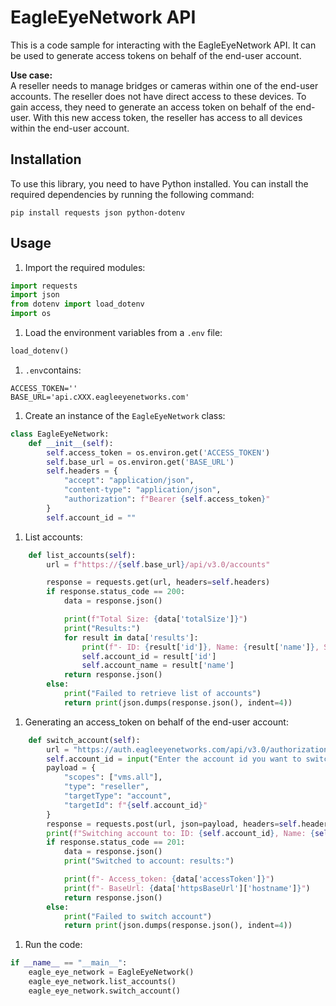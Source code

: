 # EagleEyeNetwork API

This is a code sample for interacting with the EagleEyeNetwork API. It can be used to generate access tokens on behalf of the end-user account.

**Use case:**  
A reseller needs to manage bridges or cameras within one of the end-user accounts. The reseller does not have direct access to these devices. To gain access, they need to generate an access token on behalf of the end-user. With this new access token, the reseller has access to all devices within the end-user account.
  
## Installation

To use this library, you need to have Python installed. You can install the required dependencies by running the following command:

```shell
pip install requests json python-dotenv
```

## Usage

1. Import the required modules:

```python
import requests
import json
from dotenv import load_dotenv
import os
```

1. Load the environment variables from a `.env` file:

```python
load_dotenv()
```

1. `.env`contains:

```shell
ACCESS_TOKEN=''
BASE_URL='api.cXXX.eagleeyenetworks.com'
```

1. Create an instance of the `EagleEyeNetwork` class:

```python
class EagleEyeNetwork:
    def __init__(self):
        self.access_token = os.environ.get('ACCESS_TOKEN')
        self.base_url = os.environ.get('BASE_URL')
        self.headers = {
            "accept": "application/json",
            "content-type": "application/json",
            "authorization": f"Bearer {self.access_token}"
        }
        self.account_id = ""
```

1. List accounts:

```python
    def list_accounts(self):
        url = f"https://{self.base_url}/api/v3.0/accounts"

        response = requests.get(url, headers=self.headers)
        if response.status_code == 200:
            data = response.json()

            print(f"Total Size: {data['totalSize']}")
            print("Results:")
            for result in data['results']:
                print(f"- ID: {result['id']}, Name: {result['name']}, Status: {result['status']}, Type: {result['type']}")
                self.account_id = result['id']
                self.account_name = result['name']
            return response.json()
        else:
            print("Failed to retrieve list of accounts")
            return print(json.dumps(response.json(), indent=4))
```

1. Generating an access_token on behalf of the end-user account:

```python
    def switch_account(self):
        url = "https://auth.eagleeyenetworks.com/api/v3.0/authorizationTokens"
        self.account_id = input("Enter the account id you want to switch to: ")
        payload = {
            "scopes": ["vms.all"],
            "type": "reseller",
            "targetType": "account",
            "targetId": f"{self.account_id}"
        }
        response = requests.post(url, json=payload, headers=self.headers)
        print(f"Switching account to: ID: {self.account_id}, Name: {self.account_name} ")
        if response.status_code == 201:
            data = response.json()
            print("Switched to account: results:")

            print(f"- Access_token: {data['accessToken']}")
            print(f"- BaseUrl: {data['httpsBaseUrl']['hostname']}")
            return response.json()
        else:
            print("Failed to switch account")
            return print(json.dumps(response.json(), indent=4))
```

1. Run the code:

```python
if __name__ == "__main__":
    eagle_eye_network = EagleEyeNetwork()
    eagle_eye_network.list_accounts()
    eagle_eye_network.switch_account()
```
